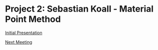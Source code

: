 <script>
lively.loadJavaScriptThroughDOM("thulur-utils", lively4url + "/doc/PX2018/project_2/utils.js");
</script>
<link rel="stylesheet" type="text/css" href="doc/PX2018/project_2/utils.css">

# Project 2: Sebastian Koall - Material Point Method

<script>createNewFileButton("doc/PX2018/project_2/", "New Notice", "notices");</script>
<script>createNewFileButton("doc/PX2018/project_2/meeting/", "New Meeting", "meeting", true);</script>
<script>createNewFileButton("doc/PX2018/project_2/presentation/", "New Presentation", "presentation", true);</script>  

[Initial Presentation](presentation/presentation-2018-05-16.md)

[Next Meeting](meeting/meeting-2018-05-02.md)